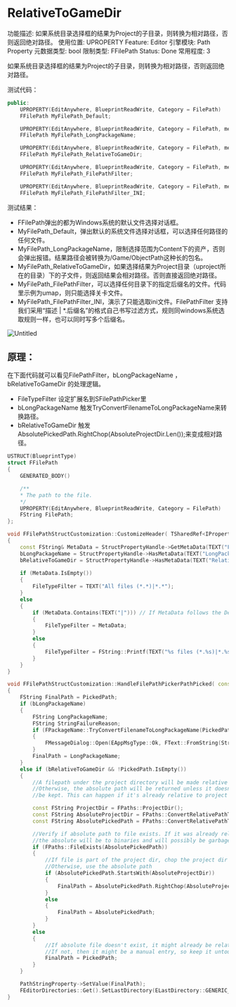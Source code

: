# RelativeToGameDir

功能描述: 如果系统目录选择框的结果为Project的子目录，则转换为相对路径，否则返回绝对路径。
使用位置: UPROPERTY
Feature: Editor
引擎模块: Path Property
元数据类型: bool
限制类型: FFilePath 
Status: Done
常用程度: 3

如果系统目录选择框的结果为Project的子目录，则转换为相对路径，否则返回绝对路径。

测试代码：

```cpp
public:
	UPROPERTY(EditAnywhere, BlueprintReadWrite, Category = FilePath)
	FFilePath MyFilePath_Default;

	UPROPERTY(EditAnywhere, BlueprintReadWrite, Category = FilePath, meta = (LongPackageName))
	FFilePath MyFilePath_LongPackageName;

	UPROPERTY(EditAnywhere, BlueprintReadWrite, Category = FilePath, meta = (RelativeToGameDir))
	FFilePath MyFilePath_RelativeToGameDir;

	UPROPERTY(EditAnywhere, BlueprintReadWrite, Category = FilePath, meta = (FilePathFilter = "umap"))
	FFilePath MyFilePath_FilePathFilter;

	UPROPERTY(EditAnywhere, BlueprintReadWrite, Category = FilePath, meta = (FilePathFilter = "My Config Files|*.ini"))
	FFilePath MyFilePath_FilePathFilter_INI;
```

测试结果：

- FFilePath弹出的都为Windows系统的默认文件选择对话框。
- MyFilePath_Default，弹出默认的系统文件选择对话框，可以选择任何路径的任何文件。
- MyFilePath_LongPackageName，限制选择范围为Content下的资产，否则会弹出报错。结果路径会被转换为/Game/ObjectPath这种长的包名。
- MyFilePath_RelativeToGameDir，如果选择结果为Project目录（uproject所在的目录）下的子文件，则返回结果会相对路径。否则直接返回绝对路径。
- MyFilePath_FilePathFilter，可以选择任何目录下的指定后缀名的文件。代码里示例为umap，则只能选择关卡文件。
- MyFilePath_FilePathFilter_INI，演示了只能选取ini文件。FilePathFilter 支持我们采用“描述 | *.后缀名”的格式自己书写过滤方式，规则同windows系统选取规则一样，也可以同时写多个后缀名。

![Untitled](RelativeToGameDir/Untitled.png)

## 原理：

在下面代码就可以看见FilePathFilter，bLongPackageName ，bRelativeToGameDir 的处理逻辑。

- FileTypeFilter 设定扩展名到SFilePathPicker里
- bLongPackageName 触发TryConvertFilenameToLongPackageName来转换路径。
- bRelativeToGameDir 触发AbsolutePickedPath.RightChop(AbsoluteProjectDir.Len());来变成相对路径。

```cpp
USTRUCT(BlueprintType)
struct FFilePath
{
	GENERATED_BODY()

	/**
	* The path to the file.
	*/
	UPROPERTY(EditAnywhere, BlueprintReadWrite, Category = FilePath)
	FString FilePath;
};

void FFilePathStructCustomization::CustomizeHeader( TSharedRef<IPropertyHandle> StructPropertyHandle, class FDetailWidgetRow& HeaderRow, IPropertyTypeCustomizationUtils& StructCustomizationUtils )
{
	const FString& MetaData = StructPropertyHandle->GetMetaData(TEXT("FilePathFilter"));
	bLongPackageName = StructPropertyHandle->HasMetaData(TEXT("LongPackageName"));
	bRelativeToGameDir = StructPropertyHandle->HasMetaData(TEXT("RelativeToGameDir"));
	
	if (MetaData.IsEmpty())
	{
		FileTypeFilter = TEXT("All files (*.*)|*.*");
	}
	else
	{
		if (MetaData.Contains(TEXT("|"))) // If MetaData follows the Description|ExtensionList format, use it as is
		{
			FileTypeFilter = MetaData;
		}
		else
		{
			FileTypeFilter = FString::Printf(TEXT("%s files (*.%s)|*.%s"), *MetaData, *MetaData, *MetaData);
		}
	}
}

void FFilePathStructCustomization::HandleFilePathPickerPathPicked( const FString& PickedPath )
{
	FString FinalPath = PickedPath;
	if (bLongPackageName)
	{
		FString LongPackageName;
		FString StringFailureReason;
		if (FPackageName::TryConvertFilenameToLongPackageName(PickedPath, LongPackageName, &StringFailureReason) == false)
		{
			FMessageDialog::Open(EAppMsgType::Ok, FText::FromString(StringFailureReason));
		}
		FinalPath = LongPackageName;
	}
	else if (bRelativeToGameDir && !PickedPath.IsEmpty())
	{
		//A filepath under the project directory will be made relative to the project directory
		//Otherwise, the absolute path will be returned unless it doesn't exist, the current path will
		//be kept. This can happen if it's already relative to project dir (tabbing when selected)

		const FString ProjectDir = FPaths::ProjectDir();
		const FString AbsoluteProjectDir = FPaths::ConvertRelativePathToFull(ProjectDir);
		const FString AbsolutePickedPath = FPaths::ConvertRelativePathToFull(PickedPath);

		//Verify if absolute path to file exists. If it was already relative to content directory
		//the absolute will be to binaries and will possibly be garbage
		if (FPaths::FileExists(AbsolutePickedPath))
		{
			//If file is part of the project dir, chop the project dir part
			//Otherwise, use the absolute path
			if (AbsolutePickedPath.StartsWith(AbsoluteProjectDir))
			{
				FinalPath = AbsolutePickedPath.RightChop(AbsoluteProjectDir.Len());
			}
			else
			{
				FinalPath = AbsolutePickedPath;
			}
		}
		else
		{
			//If absolute file doesn't exist, it might already be relative to project dir
			//If not, then it might be a manual entry, so keep it untouched either way
			FinalPath = PickedPath;
		}
	}

	PathStringProperty->SetValue(FinalPath);
	FEditorDirectories::Get().SetLastDirectory(ELastDirectory::GENERIC_OPEN, FPaths::GetPath(PickedPath));
}
```